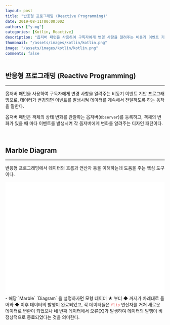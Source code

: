 ```yaml
---
layout: post
title: "반응형 프로그래밍 (Reactive Programming)"
date: 2019-08-11T00:00:00Z
authors: ["y-mg"]
categories: [Kotlin, Reactive]
description: "옵저버 패턴을 사용하여 구독자에게 변경 사항을 알려주는 비동기 이벤트 기반 프로그래밍"
thumbnail: "/assets/images/kotlin/kotlin.png"
image: "/assets/images/kotlin/kotlin.png"
comments: false
---
```


## 반응형 프로그래밍 (Reactive Programming)
***
옵저버 패턴을 사용하여 구독자에게 변경 사항을 알려주는 비동기 이벤트 기반 프로그래밍으로, 데이터가 변경되면 이벤트를 발생시켜 데이터를 계속해서 전달하도록 하는 동작을 말한다.
<br/>

옵저버 패턴은 객체의 상태 변화를 관찰하는 옵저버(`Observer`)를 등록하고, 객체의 변화가 있을 때 마다 이벤트를 발생시켜 각 옵저버에게 변화를 알려주는 디자인 패턴이다.
<br/>
<br/>
<br/>



## Marble Diagram
***
반응형 프로그래밍에서 데이터의 흐름과 연산자 등을 이해하는데 도움을 주는 핵심 도구이다.
<br/>

<div style="
background-color: #ffffff;
background-image: url(/assets/images/kotlin/reactive/marble_diagram.png);
background-size: contain;
background-repeat: no-repeat;
background-position: center center;
">
<img src="/assets/images/kotlin/reactive/marble_diagram.png" style="visibility: hidden;" />
</div>
- 해당 `Marble` `Diagram` 을 설명하자면 모형 데이터 ★ 부터 ◆ 까지가 차례대로 들어와 ◆ 이후 데이터의 발행이 완료되었고, 각 데이터들은 <code style="color: #eb5657;">flip</code> 연산자를 거쳐 새로운 데이터로 변환이 되었으나 네 번째 데이터에서 오류(X)가 발생하여 데이터의 발행이 비정상적으로 종료되었다는 것을 의미한다.
